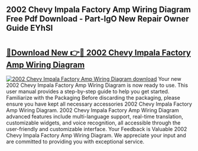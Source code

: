 ## 2002 Chevy Impala Factory Amp Wiring Diagram Free Pdf Download - Part-lgO New Repair Owner Guide EYhSl

# <h2><a href="http://dfnwym7.blite.top/?on=2002+Chevy+Impala+Factory+Amp+Wiring+Diagram">🔗Download New 👉🔴 2002 Chevy Impala Factory Amp Wiring Diagram</a></h2>

[![2002 Chevy Impala Factory Amp Wiring Diagram download](https://i.imgur.com/lujVjoI.png)](http://dfnwym7.blite.top/?on=2002+Chevy+Impala+Factory+Amp+Wiring+Diagram)
Your new 2002 Chevy Impala Factory Amp Wiring Diagram is now ready to use. This user manual provides a step-by-step guide to help you get started. Familiarize with the Packaging Before discarding the packaging, please ensure you have kept all necessary accessories 2002 Chevy Impala Factory Amp Wiring Diagram. 2002 Chevy Impala Factory Amp Wiring Diagram advanced features include multi-language support, real-time translation, customizable widgets, and voice recognition, all accessible through the user-friendly and customizable interface. Your Feedback is Valuable 2002 Chevy Impala Factory Amp Wiring Diagram. We appreciate your input and are committed to providing you with exceptional service.
